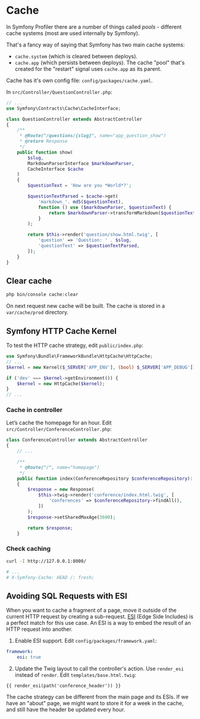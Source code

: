 # Cache

In Symfony Profiler there are a number of things called *pools* - different cache systems (most are used internally by Symfony). 

That's a fancy way of saying that Symfony has two main cache systems: 

- `cache.system` (which is cleared between deploys).
- `cache.app` (which persists between deploys). The cache "pool" that's created for the "restart" signal uses `cache.app` as its parent.

Cache has it's own config file: `config/packages/cache.yaml`.

In `src/Controller/QuestionController.php`:

```php
// ...
use Symfony\Contracts\Cache\CacheInterface;

class QuestionController extends AbstractController
{
    /**
     * @Route("/questions/{slug}", name="app_question_show")
     * @return Response
     */
    public function show(
        $slug,
        MarkdownParserInterface $markdownParser,
        CacheInterface $cache
    )
    {
        $questionText = 'How are you *World*?';

        $questionTextParsed = $cache->get(
            'markdown_'. md5($questionText),
            function () use ($markdownParser, $questionText) {
                return $markdownParser->transformMarkdown($questionText);
            }
        );

        return $this->render('question/show.html.twig', [
            'question' => 'Question: ' . $slug,
            'questionText' => $questionTextParsed,
        ]);
    }
}
```

## Clear cache

```bash
php bin/console cache:clear
```

On next request new cache will be built. 
The cache is stored in a `var/cache/prod` directory.

## Symfony HTTP Cache Kernel

To test the HTTP cache strategy, edit `public/index.php`:

```php
use Symfony\Bundle\FrameworkBundle\HttpCache\HttpCache;
// ...
$kernel = new Kernel($_SERVER['APP_ENV'], (bool) $_SERVER['APP_DEBUG']);

if ('dev' === $kernel->getEnvironment()) {
    $kernel = new HttpCache($kernel);
}
// ...
```

### Cache in controller

Let’s cache the homepage for an hour. Edit `src/Controller/ConferenceController.php`:

```php
class ConferenceController extends AbstractController
{
    // ...

    /**
     * @Route("/", name="homepage")
     */
    public function index(ConferenceRepository $conferenceRepository): Response
    {
        $response = new Response(
            $this->twig->render('conference/index.html.twig', [
                'conferences' => $conferenceRepository->findAll(),
            ])
        );
        $response->setSharedMaxAge(3600);

        return $response;
    }
```

### Check caching

```bash
curl -I http://127.0.0.1:8000/

# ...
# X-Symfony-Cache: HEAD /: fresh;
```

## Avoiding SQL Requests with ESI

When you want to cache a fragment of a page, move it outside of the current HTTP request by creating a sub-request. [ESI](https://symfony.com/doc/current/http_cache/esi.html) (Edge Side Includes) is a perfect match for this use case. An ESI is a way to embed the result of an HTTP request into another.

1. Enable ESI support. Edit `config/packages/framework.yaml`:

```yml
framework:
    esi: true
```

2. Update the Twig layout to call the controller's action. Use `render_esi` instead of `render`. Edit `templates/base.html.twig`:

```
{{ render_esi(path('conference_header')) }}
```

The cache strategy can be different from the main page and its ESIs. 
If we have an "about" page, we might want to store it for a week in the cache, and still have the header be updated every hour.


